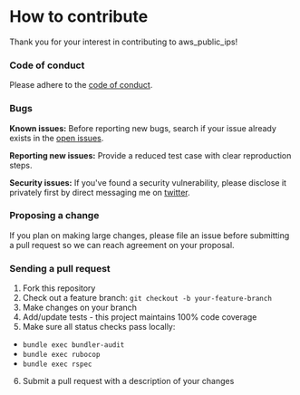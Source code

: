 # How to contribute

Thank you for your interest in contributing to aws_public_ips!

### Code of conduct

Please adhere to the [code of conduct](https://github.com/arkadiyt/aws_public_ips/blob/master/CODE_OF_CONDUCT.md).

### Bugs

**Known issues:** Before reporting new bugs, search if your issue already exists in the [open issues](https://github.com/arkadiyt/aws_public_ips/issues).

**Reporting new issues:** Provide a reduced test case with clear reproduction steps.

**Security issues:** If you've found a security vulnerability, please disclose it privately first by direct messaging me on [twitter](https://twitter.com/arkadiyt).

### Proposing a change

If you plan on making large changes, please file an issue before submitting a pull request so we can reach agreement on your proposal.

### Sending a pull request

1. Fork this repository
2. Check out a feature branch: `git checkout -b your-feature-branch`
3. Make changes on your branch
4. Add/update tests - this project maintains 100% code coverage
5. Make sure all status checks pass locally:
  - `bundle exec bundler-audit`
  - `bundle exec rubocop`
  - `bundle exec rspec`
6. Submit a pull request with a description of your changes
